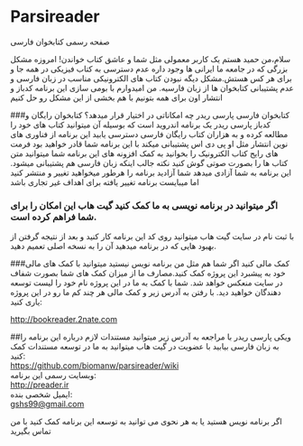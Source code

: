 # Parsireader
صفحه رسمی کتابخوان فارسی

سلام،من حمید هستم یک کاربر معمولی مثل شما و عاشق کتاب خواندن!
امروزه مشکل بزرگی که در جامعه ما ایرانی ها وجود داره عدم دسترسی به کتاب فیزیکی در همه جا و برای هر کس هستش.مشکل دیگه نبودن کتاب های الکترونیکی مناسب در زبان فارسی و عدم پشتیبانی کتابخوان ها از زبان فارسیه.
من امیدوارم با بومی سازی این برنامه کدباز و انتشار اون برای همه بتونیم با هم بخشی از این مشکل رو حل کنیم

###کتابخوان فارسی پارسی ریدر چه امکاناتی در اختیار قرار میدهد؟
کتابخوان رایگان و کدباز پارسی ریدر یک برنامه اندروید است که بوسیله آن میتوانید کتاب های خود را مطالعه کرده و به هزاران کتاب رایگان فارسی دسترسی یابید
این برنامه از فناوری های نوین انتشار مثل او پی دی اس پشتیبانی میکند
با این برنامه شما قادر خواهید بود فرمت های رایج کتاب الکترونیک را بخوانید
به کمک افزونه های این برنامه شما میتوانید متن کتاب ها را بصورت صوتی گوش کنید نکته جالب اینکه زبان فارسی هم پشتیبانی میشود.
این برنامه به شما آزادی میدهد
شما آزادید برنامه را هرطور میخواهید تغییر و منتشر کنید اما میبایست برنامه تغییر یافته برای اهداف غیر تجاری باشد

### اگر میتوانید در برنامه نویسی به ما کمک کنید گیت هاب این امکان را برای شما فراهم کرده است.
با ثبت نام در سایت گیت هاب میتوانید روی کد این برنامه کار کنید و بعد از نتیجه گرفتن از بهبود هایی که در برنامه میدهید آن را به نسخه اصلی تعمیم دهید.

###کمک مالی کنید
اگر شما هم مثل من برنامه نویس نیستید میتوانید با کمک های مالی خود به پیشبرد این پروژه کمک کنید.مصارف ما از میزان کمک های شما بصورت شفاف در سایت منعکس خواهد شد.
شما با کمک به ما در این پروژه نام خود را لیست توسعه دهندگان خواهید دید.
با رفتن به آدرس زیر و کمک مالی هر چند کم ما رو در این پروژه یاری کنید:

http://bookreader.2nate.com

##ویکی پارسی ریدر
 با مراجعه به آدرس زیر میتوانید مستندات لازم درباره این برنامه را به زبان فارسی بیابید با عضویت در گیت هاب میتوانید به ما در توسعه مستندات کمک کنید:  
https://github.com/biomanw/parsireader/wiki  
وبسایت رسمی این برنامه:  
http://preader.ir  
ایمیل شخصی بنده:  
gshs99@gmail.com  

اگر برنامه نویس هستید یا به هر نحوی می توانید به توسعه این برنامه کمک کنید با من تماس بگیرید  
